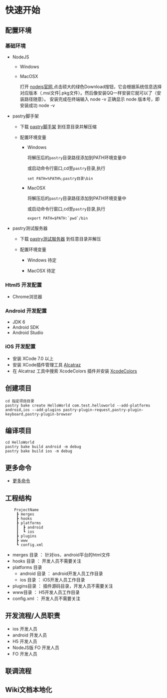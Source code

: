 # 快速开始

## 配置环境

### 基础环境

* NodeJS

  * Windows

  * MacOSX
  
    打开 [nodejs官网][net_nodejs官网],点击硕大的绿色Download按钮，它会根据系统信息选择对应版本（.msi文件|.pkg文件）。然后像安装QQ一样安装它就可以了（安装路径随意）。
    安装完成在终端输入 node -v 正确显示 node 版本号，即安装成功
        node -v


* pastry脚手架

  * 下载 [pastry脚手架][md_download] 到任意目录并解压缩

  * 配置环境变量

    * Windows

      将解压后的`pastry`目录路径添加到PATH环境变量中

      或启动命令行窗口,cd至`pastry`目录,执行

          set PATH=%PATH%;pastry目录\bin

    * MacOSX

      将解压后的`pastry`目录路径添加到PATH环境变量中

      或启动命令行窗口,cd至`pastry`目录,执行

          export PATH=$PATH:`pwd`/bin

* pastry测试服务器
  * 下载 [pastry测试服务器][md_download] 到任意目录并解压

  * 配置环境变量

      * Windows
        待定

      * MacOSX
        待定
          

### Html5 开发配置

* Chrome浏览器

### Android 开发配置

* JDK 6
* Android SDK
* Android Studio

### iOS 开发配置

* 安装 XCode 7.0 以上
* 安装 XCode插件管理工具 [Alcatraz][net_Alcatraz]
* 在 Alcatraz 工具中搜索 XcodeColors 插件并安装 [XcodeColors][net_XcodeColors]

## 创建项目

    cd 指定项目目录
    pastry bake create HelloWorld com.test.helloworld --add-platforms android,ios --add-plugins pastry-plugin-request,pastry-plugin-keyboard,pastry-plugin-browser

## 编译项目

    cd HelloWorld
    pastry bake build android -m debug
    pastry bake build ios -m debug 

## 更多命令

* [更多命令][moreCli]

## 工程结构

        ProjectName
         ┣ merges
         ┣ hooks
         ┣ platforms
         ┃  ┣ android
         ┃  ┗ ios
         ┣ plugins
         ┣ www
         ┗ config.xml
* merges 目录     ： 针对ios、android平台的html文件
* hooks 目录    ：   开发人员不需要关注
* platforms 目录
    * android 目录  ：   android开发人员工作目录
    * ios 目录  ：   iOS开发人员工作目录
* plugins目录   ：   插件源码目录，开发人员不需要关注
* www目录   ：   H5开发人员工作目录
* config.xml  ：   开发人员不需要关注

## 开发流程/人员职责
* ios 开发人员
* android 开发人员
* H5 开发人员
* NodeJS版 FO 开发人员
* FO 开发人员

## 联调流程

## Wiki文档本地化

[moreCli]: (cli/bake.md)
[net_XcodeColors]: https://github.com/robbiehanson/XcodeColors
[net_Alcatraz]:https://github.com/mneorr/Alcatraz
[net_nodejs官网]:https://nodejs.org/zh-cn/
[md_download]: download.md